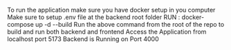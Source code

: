 To run the application make sure you have docker setup in you computer
Make sure to setup .env file at the backend root folder
RUN : docker-compose up -d --build 
Run the above command from the root of the repo to build and run both backend and frontend
Access the Application from localhost port 5173
Backend is Running on Port 4000
